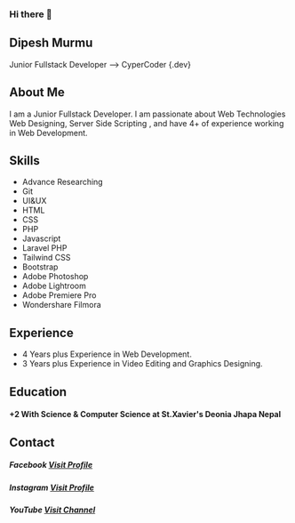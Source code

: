 ### Hi there 👋
## Dipesh Murmu
Junior Fullstack Developer
--> CyperCoder {.dev}
## About Me
I am a Junior Fullstack Developer. I am passionate about Web Technologies Web Designing, Server Side Scripting , and have 4+ of experience working in Web Development.
## Skills
* Advance Researching
* Git
* UI&UX
* HTML
* CSS
* PHP
* Javascript
* Laravel PHP
* Tailwind CSS
* Bootstrap
* Adobe Photoshop
* Adobe Lightroom
* Adobe Premiere Pro
* Wondershare Filmora
## Experience
* 4 Years plus Experience in Web Development.
* 3 Years plus Experience in Video Editing and Graphics Designing.
## Education
#### +2 With Science & Computer Science at St.Xavier's Deonia Jhapa Nepal
## Contact
##### Facebook [Visit Profile](https://www.facebook.com/deepeshmurmu)
##### Instagram [Visit Profile](https://www.instagram.com/dipeshmurmu2005/)
##### YouTube [Visit Channel](https://www.youtube.com/channel/UCwIvGliCk2KecX9tdFbV82Q)
